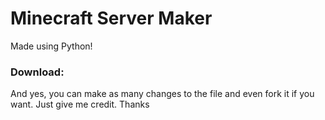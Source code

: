 # Minecraft Server Maker
Made using Python!

### Download:
And yes, you can make as many changes to the file and even fork it if you want.
Just give me credit. Thanks
